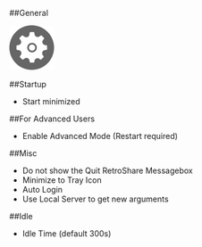##General

![general settings logo](../img/settings/general.png "General Settings")  


##Startup
 - Start minimized  
 
##For Advanced Users
 - Enable Advanced Mode (Restart required)
 
##Misc
 - Do not show the Quit RetroShare Messagebox
 - Minimize to Tray Icon
 - Auto Login
 - Use Local Server to get new arguments
 
##Idle
 - Idle Time (default 300s)



